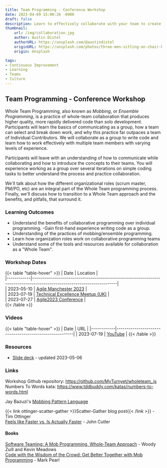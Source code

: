 ```yaml
---
title: Team Programming - Conference Workshop
date: 2023-04-09 15:00:26 -0900
draft: false
description: Learn to effectively collaborate with your team to create quality software.
thumbnail:
    url: /img/collaboration.jpg
    author: Austin Distel
    authorURL: https://unsplash.com/@austindistel
    originURL: https://unsplash.com/photos/three-men-sitting-on-chair-beside-tables-mpN7xjKQ_Ns
    origin: Unsplash

tags:
- Continuous Improvement
- Learning
- Teams
- Culture
---
```

## Team Programming - Conference Workshop

Whole Team Programming, also known as _Mobbing_, or _Ensemble Programming_, is a practice of whole-team collaboration
that
produces higher quality, more rapidly delivered code than solo development.
Participants will learn the basics of communicating as a group, how a team can select and break down work, and why this
practice far outpaces a team of Individual Contributors.
We will collaborate as a group to write code and learn how to work effectively with multiple team members with varying
levels of experience.

Participants will leave with an understanding of how to communicate while collaborating and how to introduce the
concepts to their teams.
You will experience working as a group over several iterations on simple coding tasks to better understand the process
and practice collaboration.

We'll talk about how the different organizational roles (scrum master, PM/PO, etc) are an integral part of the Whole
Team programming process.
Finally, we'll discuss how to transition to a Whole Team approach and the benefits, and pitfalls, that surround it.

### Learning Outcomes
- Understand the benefits of collaborative programming over individual programming.
  -Gain first-hand experience writing code as a group.
- Understanding of the practices of mobbing/ensemble programming.
- Learn how organization roles work on collaborative programming teams
- Understand some of the tools and resources available for collaboration as a "Whole Team".

### Workshop Dates
{{< table "table-hover" >}}
| Date       | Location                                                                                                               |  
|------------|------------------------------------------------------------------------------------------------------------------------|  
| 2023-05-10 | [Agile Manchester 2023](https://agilemanchester.net/)                                                                  |  
| 2023-07-19 | [Technical Excellence Meetup (UK)](https://www.meetup.com/techexcellence/events/294438248/)                            |  
| 2023-07-27 | [Agile2023 Conference](https://events.agilealliance.org/Agile2023/session/1423762/whole-team-programming-paige-watson) |  
{{< /table >}}

### Videos
{{< table "table-hover" >}}
| Date       | URL                                                    |
|------------|--------------------------------------------------------|
| 2023-07-19 | [YouTube](https://www.youtube.com/watch?v=3BcegnvAaag) |
{{< /table >}}

### Resources
- [Slide deck](https://github.com/MyTurnyet/Talks/blob/main/whole-team-programming/Whole%20Team%20Programming%20Workshop.pdf) - updated 2023-05-06

### Links
Workshop Github repository: https://github.com/MyTurnyet/wholeteam_js  
Numbers To Words kata: https://www.tddbuddy.com/katas/numbers-to-words.html

Jay Bazuzi's [Mobbing Pattern Language](https://jay.bazuzi.com/Mobbing-Pattern-Language/)

{{< link ottinger-scatter-gather >}}Scatter-Gather blog post{{< /link >}} - Tim Ottinger  
[Feels like Faster vs. Is Actually Faster](https://medium.com/hackernoon/feels-like-faster-vs-makes-us-faster-828686facc7e) - John Cutler


#### Books
[Software Teaming: A Mob Programming, Whole-Team Approach](https://www.amazon.com/Software-Teaming-Programming-Whole-Team-Approach/dp/B0BLG1QTYK) - Woody Zuill and Kevin Meadows  
[Code with the Wisdom of the Crowd: Get Better Together with Mob Programming](https://www.amazon.com/Code-Wisdom-Crowd-Together-Programming/dp/1680506153) - Mark Pearl